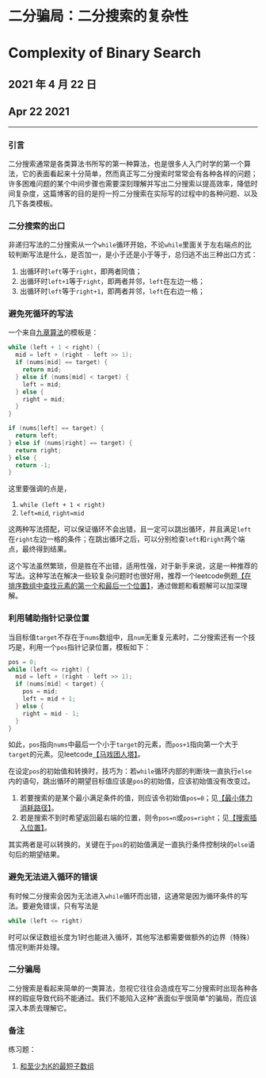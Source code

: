# 二分骗局：二分搜索的复杂性

# Complexity of Binary Search

## 2021 年 4 月 22 日

## Apr 22 2021

---

### 引言

二分搜索通常是各类算法书所写的第一种算法，也是很多人入门时学的第一个算法，它的表面看起来十分简单，然而真正写二分搜索时常常会有各种各样的问题；许多困难问题的某个中间步骤也需要深刻理解并写出二分搜索以提高效率，降低时间复杂度，这篇博客的目的是捋一捋二分搜索在实际写的过程中的各种问题、以及几下各类模板。

### 二分搜索的出口

非递归写法的二分搜索从一个`while`循环开始，不论`while`里面关于左右端点的比较判断写法是什么，是否加一，是小于还是小于等于，总归逃不出三种出口方式：

1. 出循环时`left`等于`right`，即两者同值；
2. 出循环时`left+1`等于`right`，即两者并邻，`left`在左边一格；
3. 出循环时`left`等于`right+1`，即两者并邻，`left`在右边一格；

### 避免死循环的写法

一个来自[九章算法](https://www.lintcode.com/)的模板是：

```c++
while (left + 1 < right) {
  mid = left + (right - left >> 1);
  if (nums[mid] == target) {
    return mid;
  } else if (nums[mid] < target) {
    left = mid;
  } else {
    right = mid;
  }
}

if (nums[left] == target) {
  return left;
} else if (nums[right] == target) {
  return right;
} else {
  return -1;
}
```

这里要强调的点是，

1. `while (left + 1 < right)`
2. `left=mid`, `right=mid`

这两种写法搭配，可以保证循环不会出错，且一定可以跳出循环，并且满足`left`在`right`左边一格的条件；在跳出循环之后，可以分别检查`left`和`right`两个端点，最终得到结果。

这个写法虽然繁琐，但是胜在不出错，适用性强，对于新手来说，这是一种推荐的写法。这种写法在解决一些较复杂问题时也很好用，推荐一个leetcode例题[【在排序数组中查找元素的第一个和最后一个位置】](https://leetcode-cn.com/problems/find-first-and-last-position-of-element-in-sorted-array/solution/javascript-bi-mian-si-xun-huan-de-er-fen-hp7a/)，通过做题和看题解可以加深理解。

### 利用辅助指针记录位置

当目标值`target`不存在于`nums`数组中，且`num`无重复元素时，二分搜索还有一个技巧是，利用一个`pos`指针记录位置，模板如下：

```c++
pos = 0;
while (left <= right) {
  mid = left + (right - left >> 1);
  if (nums[mid] < target) {
    pos = mid;
    left = mid + 1;
  } else {
    right = mid - 1;
  }
}
```

如此，`pos`指向`nums`中最后一个小于`target`的元素，而`pos+1`指向第一个大于`target`的元素。见leetcode[【马戏团人塔】](https://leetcode-cn.com/problems/circus-tower-lcci/submissions/)。

在设定`pos`的初始值和转换时，技巧为：若`while`循环内部的判断块一直执行`else`内的语句，跳出循环的期望目标值应该是`pos`的初始值，应该初始值没有改变过。

1. 若要搜索的是某个最小满足条件的值，则应该令初始值`pos=0`；见[【最小体力消耗路径】](https://leetcode-cn.com/problems/path-with-minimum-effort/solution/javascript-chou-chi-er-fen-sou-suo-he-lu-oapf/)。
2. 若是搜索不到时希望返回最右端的位置，则令`pos=n`或`pos=right`；见[【搜索插入位置】](https://leetcode-cn.com/problems/search-insert-position/solution/javascript-fu-zhu-zhi-zhen-by-cescdf-p3jj/)。

其实两者是可以转换的，关键在于`pos`的初始值满足一直执行条件控制块的`else`语句后的期望结果。

### 避免无法进入循环的错误

有时候二分搜索会因为无法进入`while`循环而出错，这通常是因为循环条件的写法。要避免错误，只有写法是

```c++
while (left <= right)
```

时可以保证数组长度为1时也能进入循环，其他写法都需要做额外的边界（特殊）情况判断并处理。

### 二分骗局

二分搜索是看起来简单的一类算法，忽视它往往会造成在写二分搜索时出现各种各样的瑕疵导致代码不能通过。我们不能陷入这种“表面似乎很简单”的骗局，而应该深入本质去理解它。

### 备注

练习题：

1. [和至少为K的最短子数组](https://leetcode-cn.com/problems/shortest-subarray-with-sum-at-least-k/)